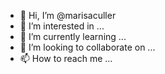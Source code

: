 - 👋 Hi, I’m @marisaculler
- 👀 I’m interested in ...
- 🌱 I’m currently learning ...
- 💞️ I’m looking to collaborate on ...
- 📫 How to reach me ...

<!---
marisaculler/marisaculler is a ✨ special ✨ repository because its `README.md` (this file) appears on your GitHub profile.
You can click the Preview link to take a look at your changes.
--->
